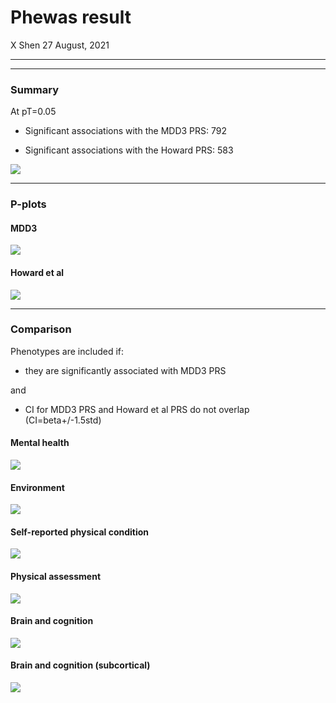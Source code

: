 Phewas result
================
X Shen
27 August, 2021

-----

-----

### Summary

At pT=0.05

  - Significant associations with the MDD3 PRS: 792

  - Significant associations with the Howard PRS: 583

![](summary.prs_phewas_files/figure-gfm/unnamed-chunk-1-1.png)<!-- -->

-----

### P-plots

#### MDD3

![](summary.prs_phewas_files/figure-gfm/pplot%20mdd3-1.png)<!-- -->

#### Howard et al

![](summary.prs_phewas_files/figure-gfm/pplot%20Howard-1.png)<!-- -->

-----

### Comparison

Phenotypes are included if:

  - they are significantly associated with MDD3 PRS

and

  - CI for MDD3 PRS and Howard et al PRS do not overlap
    (CI=beta+/-1.5std)

#### Mental health

![](summary.prs_phewas_files/figure-gfm/unnamed-chunk-4-1.png)<!-- -->

#### Environment

![](summary.prs_phewas_files/figure-gfm/unnamed-chunk-5-1.png)<!-- -->

#### Self-reported physical condition

![](summary.prs_phewas_files/figure-gfm/unnamed-chunk-6-1.png)<!-- -->

#### Physical assessment

![](summary.prs_phewas_files/figure-gfm/unnamed-chunk-7-1.png)<!-- -->

#### Brain and cognition

![](summary.prs_phewas_files/figure-gfm/unnamed-chunk-8-1.png)<!-- -->

#### Brain and cognition (subcortical)

![](summary.prs_phewas_files/figure-gfm/unnamed-chunk-9-1.png)<!-- -->
